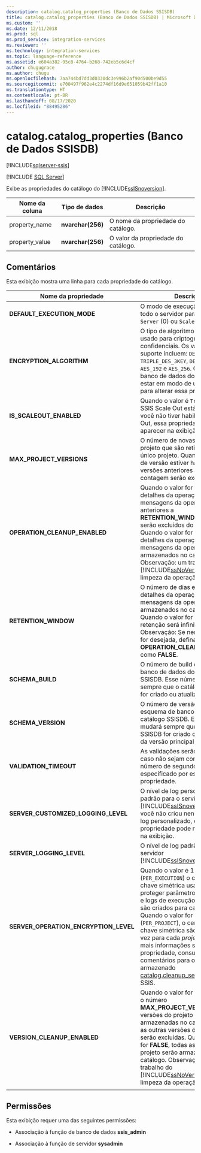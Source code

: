 ```yaml
---
description: catalog.catalog_properties (Banco de Dados SSISDB)
title: catalog.catalog_properties (Banco de Dados SSISDB) | Microsoft Docs
ms.custom: ''
ms.date: 12/11/2018
ms.prod: sql
ms.prod_service: integration-services
ms.reviewer: ''
ms.technology: integration-services
ms.topic: language-reference
ms.assetid: e604a382-95c8-4764-b268-742eb5c6d4cf
author: chugugrace
ms.author: chugu
ms.openlocfilehash: 7aa744bd7dd3d0330dc3e996b2af90d500be9d55
ms.sourcegitcommit: e700497f962e4c2274df16d9e651059b42ff1a10
ms.translationtype: HT
ms.contentlocale: pt-BR
ms.lasthandoff: 08/17/2020
ms.locfileid: "88495286"
---
```

# <a name="catalogcatalog_properties-ssisdb-database"></a>catalog.catalog_properties (Banco de Dados SSISDB)

[!INCLUDE[sqlserver-ssis](../../includes/applies-to-version/sqlserver-ssis.md)]


[!INCLUDE [SQL Server](../../includes/applies-to-version/sqlserver.md)]

  Exibe as propriedades do catálogo do [!INCLUDE[ssISnoversion](../../includes/ssisnoversion-md.md)].  
  
|Nome da coluna|Tipo de dados|Descrição|  
|-----------------|---------------|-----------------|  
|property_name|**nvarchar(256)**|O nome da propriedade do catálogo.|  
|property_value|**nvarchar(256)**|O valor da propriedade do catálogo.|  
  
## <a name="remarks"></a>Comentários  
 Esta exibição mostra uma linha para cada propriedade do catálogo.
  
|Nome da propriedade|Descrição|  
|-------------------|-----------------|  
|**DEFAULT_EXECUTION_MODE**|O modo de execução padrão de todo o servidor para pacotes – `Server` (0) ou `Scale Out` (1). |
|**ENCRYPTION_ALGORITHM**|O tipo de algoritmo de criptografia usado para criptografar dados confidenciais. Os valores com suporte incluem: `DES`, `TRIPLE_DES`, `TRIPLE_DES_3KEY`, `DESX`, `AES_128`, `AES_192` e `AES_256`. Observação: o banco de dados do catálogo deve estar em modo de usuário único para alterar essa propriedade.|
|**IS_SCALEOUT_ENABLED**|Quando o valor é `True`, o recurso SSIS Scale Out está habilitado. Se você não tiver habilitado o Scale Out, essa propriedade poderá não aparecer na exibição.|
|**MAX_PROJECT_VERSIONS**|O número de novas versões do projeto que são retidas para um único projeto. Quando a limpeza de versão estiver habilitada, as versões anteriores além desta contagem serão excluídas.|  
|**OPERATION_CLEANUP_ENABLED**|Quando o valor for `TRUE`, os detalhes da operação e as mensagens da operação anteriores a **RETENTION_WINDOW** (dias) serão excluídos do catálogo. Quando o valor for `FALSE`, todos os detalhes da operação e mensagens da operação serão armazenados no catálogo. Observação: um trabalho do [!INCLUDE[ssNoVersion](../../includes/ssnoversion-md.md)] executa a limpeza da operação.|  
|**RETENTION_WINDOW**|O número de dias em que os detalhes da operação e as mensagens da operação serão armazenados no catálogo. Quando o valor for `-1`, a janela de retenção será infinita. Observação: Se nenhuma limpeza for desejada, defina **OPERATION_CLEANUP_ENABLED** como **FALSE**.|
|**SCHEMA_BUILD**|O número de build do esquema de banco de dados do catálogo SSISDB. Esse número mudará sempre que o catálogo do SSISDB for criado ou atualizado.|
|**SCHEMA_VERSION**|O número de versão principal do esquema de banco de dados do catálogo SSISDB. Esse número mudará sempre que o catálogo do SSISDB for criado ou o upgrade da versão principal for realizado.|
|**VALIDATION_TIMEOUT**|As validações serão interrompidas caso não sejam concluídas no número de segundos especificado por esta propriedade.|  
|**SERVER_CUSTOMIZED_LOGGING_LEVEL**|O nível de log personalizado padrão para o servidor [!INCLUDE[ssISnoversion](../../includes/ssisnoversion-md.md)]. Se você não criou nenhum nível de log personalizado, essa propriedade pode não aparecer na exibição.|
|**SERVER_LOGGING_LEVEL**|O nível de log padrão para o servidor [!INCLUDE[ssISnoversion](../../includes/ssisnoversion-md.md)].|
|**SERVER_OPERATION_ENCRYPTION_LEVEL**|Quando o valor é 1 (`PER_EXECUTION`) o certificado e a chave simétrica usados para proteger parâmetros de execução e logs de execução confidenciais são criados para cada *execução*. Quando o valor for 2 (`PER_PROJECT`), o certificado e a chave simétrica são criados uma vez para cada *projeto*. Para obter mais informações sobre essa propriedade, consulte os comentários para o procedimento armazenado [catalog.cleanup_server_log](../system-stored-procedures/catalog-cleanup-server-log.md#remarks) do SSIS.|
|**VERSION_CLEANUP_ENABLED**|Quando o valor for `TRUE`, somente o número **MAX_PROJECT_VERSIONS** de versões do projeto serão armazenadas no catálogo e todas as outras versões do projeto serão excluídas. Quando o valor for **FALSE**, todas as versões do projeto serão armazenadas no catálogo. Observação: um trabalho do [!INCLUDE[ssNoVersion](../../includes/ssnoversion-md.md)] executa a limpeza da operação.|
|||
  
## <a name="permissions"></a>Permissões  
 Esta exibição requer uma das seguintes permissões:  
  
-   Associação à função de banco de dados **ssis_admin**  
  
-   Associação à função de servidor **sysadmin**  
  
  
